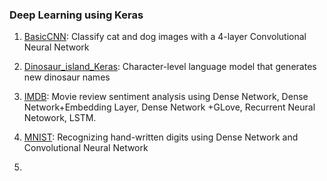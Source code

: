 ### Deep Learning using Keras

1. [BasicCNN](https://github.com/qwyeow/Keras/blob/master/BasicCNN.ipynb): Classify cat and dog images with a 4-layer Convolutional Neural Network  

2. [Dinosaur_island_Keras](https://github.com/qwyeow/Keras/blob/master/Dinosaur_island_Keras.ipynb): Character-level language model that generates new dinosaur names

3. [IMDB](https://github.com/qwyeow/Keras/blob/master/IMDB.ipynb): Movie review sentiment analysis using Dense Network,  Dense Network+Embedding Layer, Dense Network +GLove, Recurrent Neural Netowork, LSTM. 

4. [MNIST](https://github.com/qwyeow/Keras/blob/master/MNIST.ipynb): Recognizing hand-written digits using Dense Network and Convolutional Neural Network

5.
